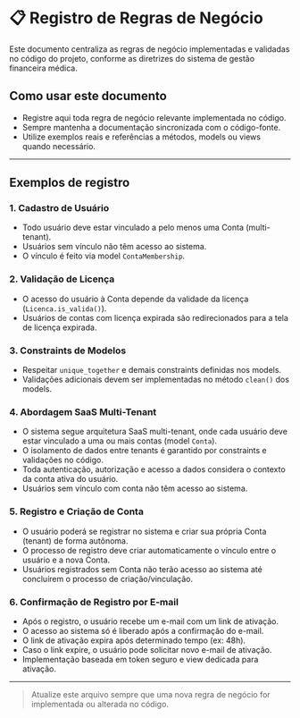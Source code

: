 # 📋 Registro de Regras de Negócio

Este documento centraliza as regras de negócio implementadas e validadas no código do projeto, conforme as diretrizes do sistema de gestão financeira médica.

## Como usar este documento
- Registre aqui toda regra de negócio relevante implementada no código.
- Sempre mantenha a documentação sincronizada com o código-fonte.
- Utilize exemplos reais e referências a métodos, models ou views quando necessário.

---

## Exemplos de registro

### 1. Cadastro de Usuário
- Todo usuário deve estar vinculado a pelo menos uma Conta (multi-tenant).
- Usuários sem vínculo não têm acesso ao sistema.
- O vínculo é feito via model `ContaMembership`.

### 2. Validação de Licença
- O acesso do usuário à Conta depende da validade da licença (`Licenca.is_valida()`).
- Usuários de contas com licença expirada são redirecionados para a tela de licença expirada.

### 3. Constraints de Modelos
- Respeitar `unique_together` e demais constraints definidas nos models.
- Validações adicionais devem ser implementadas no método `clean()` dos models.

### 4. Abordagem SaaS Multi-Tenant
- O sistema segue arquitetura SaaS multi-tenant, onde cada usuário deve estar vinculado a uma ou mais contas (model `Conta`).
- O isolamento de dados entre tenants é garantido por constraints e validações no código.
- Toda autenticação, autorização e acesso a dados considera o contexto da conta ativa do usuário.
- Usuários sem vínculo com conta não têm acesso ao sistema.

### 5. Registro e Criação de Conta
- O usuário poderá se registrar no sistema e criar sua própria Conta (tenant) de forma autônoma.
- O processo de registro deve criar automaticamente o vínculo entre o usuário e a nova Conta.
- Usuários registrados sem Conta não terão acesso ao sistema até concluírem o processo de criação/vinculação.

### 6. Confirmação de Registro por E-mail
- Após o registro, o usuário recebe um e-mail com um link de ativação.
- O acesso ao sistema só é liberado após a confirmação do e-mail.
- O link de ativação expira após determinado tempo (ex: 48h).
- Caso o link expire, o usuário pode solicitar novo e-mail de ativação.
- Implementação baseada em token seguro e view dedicada para ativação.

---

> Atualize este arquivo sempre que uma nova regra de negócio for implementada ou alterada no código.
